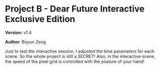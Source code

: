# Project B - Dear Future Interactive Exclusive Edition

**Version:** v1.4

**Author**: Boyun Zeng

Just to test the interactive session, I adjusted the time parameters for each scene. So the whole project is still a SECRET!
Also, in the interactive scene, the speed of the pixel grid is controlled with the posture of your hand!